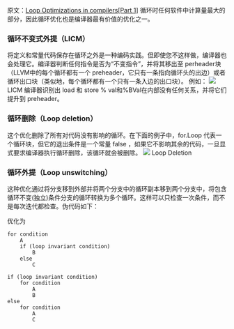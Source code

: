 原文：[Loop Optimizations in compilers[Part 1]](https://link.zhihu.com/?target=https%3A//yashwantsingh.in/posts/loop-optimizations/)
循环时任何软件中计算量最大的部分，因此循环优化也是编译器最有价值的优化之一。
### 循环不变式外提（LICM）
将定义和常量代码保存在循环之外是一种编码实践。但即使您不这样做，编译器也会处理它。编译器判断任何指令是否为“不变指令”，并将其移出至 perheader块（LLVM中的每个循环都有一个 preheader，它只有一条指向循环头的出边）或者循环出口块（类似地，每个循环都有一个只有一条入边的出口块）。
例如：
![](https://cdn.nlark.com/yuque/0/2024/webp/26298631/1706233494732-8cb39e74-654e-4ca1-95f2-16c0c87212e9.webp#averageHue=%23212020&clientId=ub65f960f-d860-4&from=paste&id=u51d279df&originHeight=375&originWidth=1440&originalType=url&ratio=2&rotation=0&showTitle=false&status=done&style=none&taskId=uc7fe0e4b-ee89-4a36-a8ce-04cf2218642&title=)
LICM
编译器识别出 load 和 store % val和%BVal在内部没有任何关系，并将它们提升到 preheader。
### 循环删除（Loop deletion）
这个优化删除了所有对代码没有影响的循环。在下面的例子中，for.Loop 代表一个循环块，但它的退出条件是一个常量 false ，如果它不影响其余的代码，一旦显式要求编译器执行循环删除，该循环就会被删除。
![](https://cdn.nlark.com/yuque/0/2024/webp/26298631/1706233494854-7ec7d164-6cf3-4b42-b5c4-bfff0812734e.webp#averageHue=%23212121&clientId=ub65f960f-d860-4&from=paste&id=ua4e98b60&originHeight=310&originWidth=1440&originalType=url&ratio=2&rotation=0&showTitle=false&status=done&style=none&taskId=u0427f6c0-449e-4696-828b-1d89a6e7138&title=)
Loop Deletion
### 循环外提（Loop unswitching）
这种优化通过将分支移到外部并将两个分支中的循环副本移到两个分支中，将包含循环不变(独立)条件分支的循环转换为多个循环。这样可以只检查一次条件，而不是每次迭代都检查。伪代码如下：

优化为

```
for condition
    A
    if (loop invariant condition)
        B
    else
        C
```
```
if (loop invariant condition)
    for condition
        A
        B
else
    for condition
        A
        C
```


